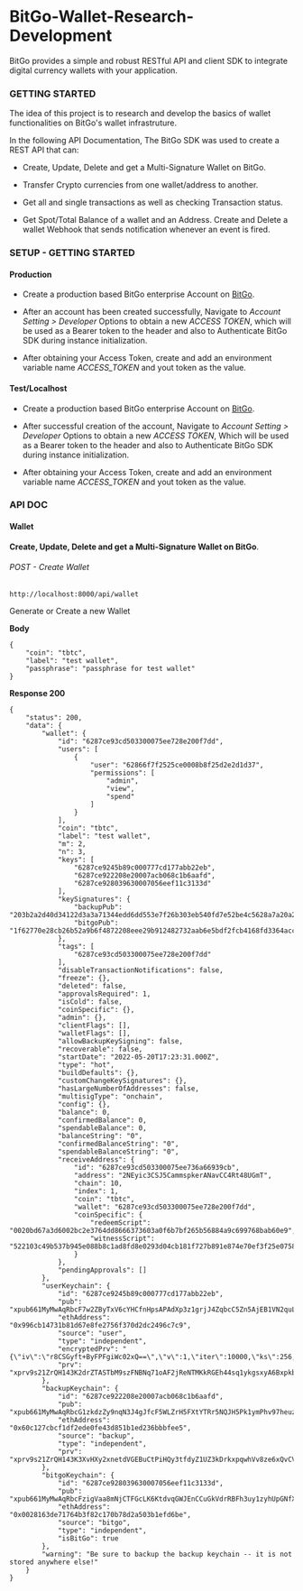 # BitGo-Wallet-Research-Development

BitGo provides a simple and robust RESTful API and client SDK to integrate digital currency wallets with your application.

### GETTING STARTED
The idea of this project is to research and develop the basics of wallet functionalities on BitGo's wallet infrastruture.

In the following API Documentation, The BitGo SDK was used to create a REST API that can:
- Create, Update, Delete and get a Multi-Signature Wallet on BitGo.

- Transfer Crypto currencies from one wallet/address to another.

- Get all and single transactions as well as checking Transaction status.

- Get Spot/Total Balance of a wallet and an Address.
Create and Delete a wallet Webhook that sends notification whenever an event is fired.

### SETUP - GETTING STARTED
#### Production
- Create a production based BitGo enterprise Account on [BitGo](https://app.bitgo.com).

- After an account has been created successfully, Navigate to *Account Setting > Developer* Options to obtain a new *ACCESS TOKEN*, which will be used as a Bearer token to the header and also to Authenticate BitGo SDK during instance initialization.

- After obtaining your Access Token, create and add an environment variable name *ACCESS_TOKEN* and yout token as the value.

#### Test/Localhost
- Create a production based BitGo enterprise Account on [BitGo](https://app.bitgo-test.com).

- After successful creation of the account, Navigate to *Account Setting > Developer* Options to obtain a new *ACCESS TOKEN*, Which will be used as a Bearer token to the header and also to Authenticate BitGo SDK during instance initialization.

- After obtaining your Access Token, create and add an environment variable name *ACCESS_TOKEN* and yout token as the value.

### API DOC

#### Wallet
**Create, Update, Delete and get a Multi-Signature Wallet on BitGo**.

###### POST - Create Wallet
`http://localhost:8000/api/wallet`

Generate or Create a new Wallet

**Body**
```
{
    "coin": "tbtc",
    "label": "test wallet",
    "passphrase": "passphrase for test wallet"
}

```

**Response 200**
```
{
    "status": 200,
    "data": {
        "wallet": {
            "id": "6287ce93cd503300075ee728e200f7dd",
            "users": [
                {
                    "user": "62866f7f2525ce0008b8f25d2e2d1d37",
                    "permissions": [
                        "admin",
                        "view",
                        "spend"
                    ]
                }
            ],
            "coin": "tbtc",
            "label": "test wallet",
            "m": 2,
            "n": 3,
            "keys": [
                "6287ce9245b89c000777cd177abb22eb",
                "6287ce922208e20007acb068c1b6aafd",
                "6287ce928039630007056eef11c3133d"
            ],
            "keySignatures": {
                "backupPub": "203b2a2d40d34122d3a3a71344edd6dd553e7f26b303eb540fd7e52be4c5628a7a20a22084194938d204ddafafe678467a687c3fb6af5e5b6ec13f67ef53b4776f",
                "bitgoPub": "1f62770e28cb26b52a9b6f4872208eee29b912482732aab6e5bdf2fcb4168fd3364acce613a718cd4d6f3d91f40d09705d0189428ef7d3676eb0101c4f1d6c7265"
            },
            "tags": [
                "6287ce93cd503300075ee728e200f7dd"
            ],
            "disableTransactionNotifications": false,
            "freeze": {},
            "deleted": false,
            "approvalsRequired": 1,
            "isCold": false,
            "coinSpecific": {},
            "admin": {},
            "clientFlags": [],
            "walletFlags": [],
            "allowBackupKeySigning": false,
            "recoverable": false,
            "startDate": "2022-05-20T17:23:31.000Z",
            "type": "hot",
            "buildDefaults": {},
            "customChangeKeySignatures": {},
            "hasLargeNumberOfAddresses": false,
            "multisigType": "onchain",
            "config": {},
            "balance": 0,
            "confirmedBalance": 0,
            "spendableBalance": 0,
            "balanceString": "0",
            "confirmedBalanceString": "0",
            "spendableBalanceString": "0",
            "receiveAddress": {
                "id": "6287ce93cd503300075ee736a66939cb",
                "address": "2NEyic3CSJ5CammspkerANavCC4Rt48UGmT",
                "chain": 10,
                "index": 1,
                "coin": "tbtc",
                "wallet": "6287ce93cd503300075ee728e200f7dd",
                "coinSpecific": {
                    "redeemScript": "0020bd67a3d6002bc2e3764dd8666373603a0f6b7bf265b56884a9c699768bab60e9",
                    "witnessScript": "522103c49b537b945e088b8c1ad8fd8e0293d04cb181f727b891e874e70ef3f25e075821033515c61cb1cd7800fb14caa5aed9db8924cdab924d339f27c182933c052b6a0821035454e4591798873039d964887208e6632944cb86bd76de9a97bdb889eab25b2053ae"
                }
            },
            "pendingApprovals": []
        },
        "userKeychain": {
            "id": "6287ce9245b89c000777cd177abb22eb",
            "pub": "xpub661MyMwAqRbcF7w2ZByTxV6cYHCfnHpsAPAdXp3z1grjJ4ZqbcC5Zn5AjEB1VN2quLPjLES2Xeq3VQc18FLRrkSnnSYbLPGn5RE5Umr8tUE",
            "ethAddress": "0x996cb14731b81d67e8fe2756f370d2dc2496c7c9",
            "source": "user",
            "type": "independent",
            "encryptedPrv": "{\"iv\":\"r8CSGyft+ByFPFgiWc02xQ==\",\"v\":1,\"iter\":10000,\"ks\":256,\"ts\":64,\"mode\":\"ccm\",\"adata\":\"\",\"cipher\":\"aes\",\"salt\":\"0ognBkLd1dw=\",\"ct\":\"0BEL30OBVL8oq8nBVWnaUzfang1snfirwpniFcd0bfgaf6MZBJFxfRn+YKM7AWWR8QYZGi8WUP1e6CrdzaVgku9eZ8KtYZgYtIviAPD0XDOJ/XYBGrsrG0P+nqhWMLCJaIQstts2w/pD2Jnfb3q5ddYZ8dZMXpw=\"}",
            "prv": "xprv9s21ZrQH143K2drZTASTbM9szFNBNq71oAF2jReNTMKkRGEh44sq1ykgsxyA6BxpkbPjQvMytwWtoLmuRNbxnN61eniTaiTiMDBGd1UuCHW"
        },
        "backupKeychain": {
            "id": "6287ce922208e20007acb068c1b6aafd",
            "pub": "xpub661MyMwAqRbcG1zkdzZy9nqN3J4gJfcF5WLZrH5FXtYTRr5NQJH5Pk1ymPhv97heuzPv3fPTMueV1AjJYgG9mhosqc6xZxFhrPniqxra1Jk",
            "ethAddress": "0x60c127cbcf1df2ede0fe43d851b1ed236bbbfee5",
            "source": "backup",
            "type": "independent",
            "prv": "xprv9s21ZrQH143K3XvHXy2xnetdVGEBuCtPiHQy3tfdyZ1UZ3kDrkxpqwhVv8ze6xQvCVJ2DqDfoGrrqXEKdgsyKrKYpCmrpix9fzmXwNUurbX"
        },
        "bitgoKeychain": {
            "id": "6287ce928039630007056eef11c3133d",
            "pub": "xpub661MyMwAqRbcFzigVaa8mNjCTFGcLK6KtdvqGWJEnCCuGkVdrRBFh3uy1zyhUpGNfXhQ5ZVrbNnWtQAKHXogSyfiR4d31MydNDL9MvtnfNp",
            "ethAddress": "0x0028163de71764b3f82c170b78d2a503b1efd6be",
            "source": "bitgo",
            "type": "independent",
            "isBitGo": true
        },
        "warning": "Be sure to backup the backup keychain -- it is not stored anywhere else!"
    }
}

```
